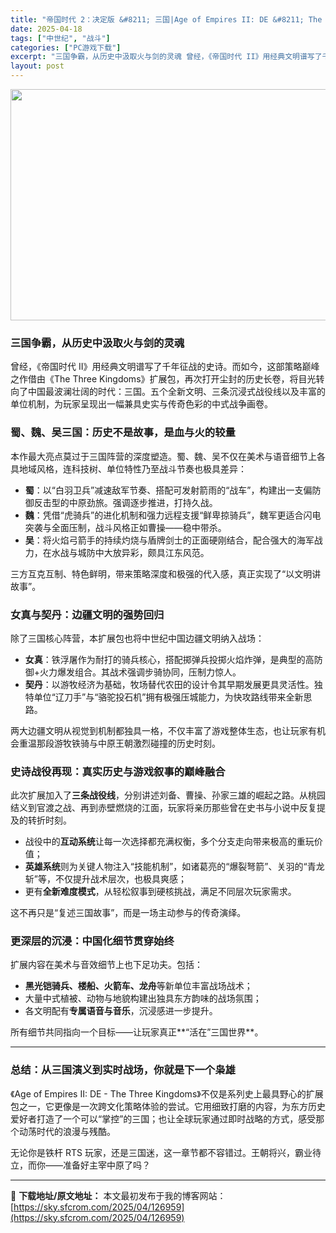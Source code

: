 ```yaml
---
title: "帝国时代 2：决定版 &#8211; 三国|Age of Empires II: DE &#8211; The Three Kingdoms|繁简中文|2.31G"
date: 2025-04-18
tags: ["中世纪", "战斗"]
categories: ["PC游戏下载"]
excerpt: "三国争霸，从历史中汲取火与剑的灵魂 曾经，《帝国时代 II》用经典文明谱写了千年征战的史诗。而如今，这部策略巅峰之作借由《The Three Kingdoms》扩展包，再次打开尘封的历史长卷，将目光转向了中国最波澜壮阔的时代：三国。五个全新文明、三条沉浸式战役线以及丰富的单位机制，为玩家呈现出一幅兼&hellip;"
layout: post
---
```


<img class="aligncenter size-full wp-image-126960" src="https://sky.sfcrom.com/wp-content/uploads/2025/04/2025041803494497.webp" alt="" width="660" height="370" />
<h3 class="" data-start="103" data-end="124">三国争霸，从历史中汲取火与剑的灵魂</h3>
<p class="" data-start="126" data-end="274">曾经，《帝国时代 II》用经典文明谱写了千年征战的史诗。而如今，这部策略巅峰之作借由《The Three Kingdoms》扩展包，再次打开尘封的历史长卷，将目光转向了中国最波澜壮阔的时代：三国。五个全新文明、三条沉浸式战役线以及丰富的单位机制，为玩家呈现出一幅兼具史实与传奇色彩的中式战争画卷。</p>

<h3 class="" data-start="276" data-end="302">蜀、魏、吴三国：历史不是故事，是血与火的较量</h3>
<p class="" data-start="304" data-end="367">本作最大亮点莫过于三国阵营的深度塑造。蜀、魏、吴不仅在美术与语音细节上各具地域风格，连科技树、单位特性乃至战斗节奏也极具差异：</p>

<ul>
 	<li data-start="371" data-end="433"><strong data-start="371" data-end="376">蜀</strong>：以“白羽卫兵”减速敌军节奏、搭配可发射箭雨的“战车”，构建出一支偏防御反击型的中原劲旅。强调逐步推进，打持久战。</li>
 	<li data-start="436" data-end="499"><strong data-start="436" data-end="441">魏</strong>：凭借“虎骑兵”的进化机制和强力远程支援“鲜卑掠骑兵”，魏军更适合闪电突袭与全面压制，战斗风格正如曹操——稳中带杀。</li>
 	<li data-start="502" data-end="561"><strong data-start="502" data-end="507">吴</strong>：将火焰弓箭手的持续灼烧与盾牌剑士的正面硬刚结合，配合强大的海军战力，在水战与城防中大放异彩，颇具江东风范。</li>
</ul>
<p class="" data-start="563" data-end="603">三方互克互制、特色鲜明，带来策略深度和极强的代入感，真正实现了“以文明讲故事”。</p>

<h3 class="" data-start="605" data-end="624">女真与契丹：边疆文明的强势回归</h3>
<p class="" data-start="626" data-end="655">除了三国核心阵营，本扩展包也将中世纪中国边疆文明纳入战场：</p>

<ul>
 	<li data-start="659" data-end="722"><strong data-start="659" data-end="665">女真</strong>：铁浮屠作为耐打的骑兵核心，搭配掷弹兵投掷火焰炸弹，是典型的高防御+火力爆发组合。其战术强调步骑协同，压制力惊人。</li>
 	<li data-start="725" data-end="800"><strong data-start="725" data-end="731">契丹</strong>：以游牧经济为基础，牧场替代农田的设计令其早期发展更具灵活性。独特单位“辽刀手”与“骆驼投石机”拥有极强压城能力，为快攻路线带来全新思路。</li>
</ul>
<p class="" data-start="802" data-end="862">两大边疆文明从视觉到机制都独具一格，不仅丰富了游戏整体生态，也让玩家有机会重温那段游牧铁骑与中原王朝激烈碰撞的历史时刻。</p>

<h3 class="" data-start="864" data-end="889">史诗战役再现：真实历史与游戏叙事的巅峰融合</h3>
<p class="" data-start="891" data-end="974">此次扩展加入了<strong data-start="898" data-end="907">三条战役线</strong>，分别讲述刘备、曹操、孙家三雄的崛起之路。从桃园结义到官渡之战、再到赤壁燃烧的江面，玩家将亲历那些曾在史书与小说中反复提及的转折时刻。</p>

<ul>
 	<li data-start="978" data-end="1018">战役中的<strong data-start="982" data-end="990">互动系统</strong>让每一次选择都充满权衡，多个分支走向带来极高的重玩价值；</li>
 	<li data-start="1021" data-end="1081"><strong data-start="1021" data-end="1029">英雄系统</strong>则为关键人物注入“技能机制”，如诸葛亮的“爆裂弩箭”、关羽的“青龙斩”等，不仅提升战术层次，也极具爽感；</li>
 	<li data-start="1084" data-end="1119">更有<strong data-start="1086" data-end="1096">全新难度模式</strong>，从轻松叙事到硬核挑战，满足不同层次玩家需求。</li>
</ul>
<p class="" data-start="1121" data-end="1149">这不再只是“复述三国故事”，而是一场主动参与的传奇演绎。</p>

<h3 class="" data-start="1151" data-end="1171">更深层的沉浸：中国化细节贯穿始终</h3>
<p class="" data-start="1173" data-end="1195">扩展内容在美术与音效细节上也下足功夫。包括：</p>

<ul>
 	<li data-start="1199" data-end="1229"><strong data-start="1199" data-end="1218">黑光铠骑兵、楼船、火箭车、龙舟</strong>等新单位丰富战场战术；</li>
 	<li data-start="1232" data-end="1259">大量中式植被、动物与地貌构建出独具东方韵味的战场氛围；</li>
 	<li data-start="1262" data-end="1288">各文明配有<strong data-start="1267" data-end="1278">专属语音与音乐</strong>，沉浸感进一步提升。</li>
</ul>
<p class="" data-start="1290" data-end="1322">所有细节共同指向一个目标——让玩家真正**“活在”三国世界**。</p>


<hr class="" data-start="1324" data-end="1327" />

<h3 class="" data-start="1329" data-end="1355">总结：从三国演义到实时战场，你就是下一个枭雄</h3>
<p class="" data-start="1357" data-end="1500">《Age of Empires II: DE - The Three Kingdoms》不仅是系列史上最具野心的扩展包之一，它更像是一次跨文化策略体验的尝试。它用细致打磨的内容，为东方历史爱好者打造了一个可以“掌控”的三国；也让全球玩家通过即时战略的方式，感受那个动荡时代的浪漫与残酷。</p>
<p class="" data-start="1502" data-end="1556">无论你是铁杆 RTS 玩家，还是三国迷，这一章节都不容错过。王朝将兴，霸业待立，而你——准备好主宰中原了吗？</p>

---
📖 **下载地址/原文地址：** 本文最初发布于我的博客网站：[https://sky.sfcrom.com/2025/04/126959](https://sky.sfcrom.com/2025/04/126959)
